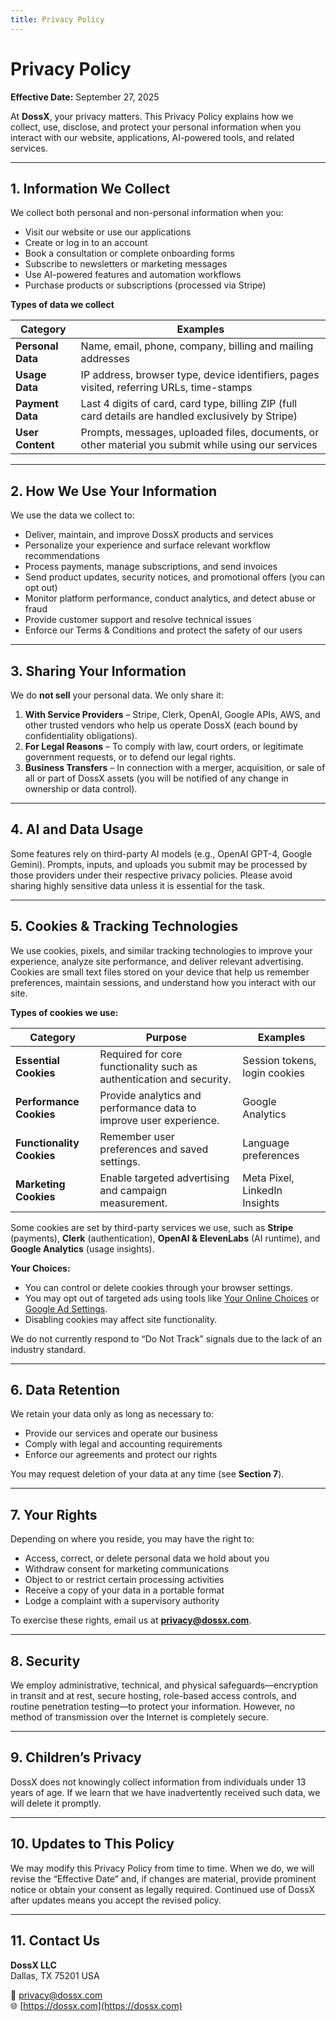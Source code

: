 ```yaml
---
title: Privacy Policy
---
```


# Privacy Policy

**Effective Date:** September 27, 2025  

At **DossX**, your privacy matters. This Privacy Policy explains how we collect, use, disclose, and protect your personal information when you interact with our website, applications, AI-powered tools, and related services.

---

## 1. Information We Collect

We collect both personal and non-personal information when you:

- Visit our website or use our applications  
- Create or log in to an account  
- Book a consultation or complete onboarding forms  
- Subscribe to newsletters or marketing messages  
- Use AI-powered features and automation workflows  
- Purchase products or subscriptions (processed via Stripe)

**Types of data we collect**

| Category       | Examples                                                                    |
| -------------- | --------------------------------------------------------------------------- |
| **Personal Data** | Name, email, phone, company, billing and mailing addresses |
| **Usage Data**    | IP address, browser type, device identifiers, pages visited, referring URLs, time-stamps |
| **Payment Data**  | Last 4 digits of card, card type, billing ZIP (full card details are handled exclusively by Stripe) |
| **User Content**  | Prompts, messages, uploaded files, documents, or other material you submit while using our services |

---

## 2. How We Use Your Information

We use the data we collect to:

- Deliver, maintain, and improve DossX products and services  
- Personalize your experience and surface relevant workflow recommendations  
- Process payments, manage subscriptions, and send invoices  
- Send product updates, security notices, and promotional offers (you can opt out)  
- Monitor platform performance, conduct analytics, and detect abuse or fraud  
- Provide customer support and resolve technical issues  
- Enforce our Terms & Conditions and protect the safety of our users

---

## 3. Sharing Your Information

We do **not sell** your personal data. We only share it:

1. **With Service Providers** – Stripe, Clerk, OpenAI, Google APIs, AWS, and other trusted vendors who help us operate DossX (each bound by confidentiality obligations).  
2. **For Legal Reasons** – To comply with law, court orders, or legitimate government requests, or to defend our legal rights.  
3. **Business Transfers** – In connection with a merger, acquisition, or sale of all or part of DossX assets (you will be notified of any change in ownership or data control).

---

## 4. AI and Data Usage

Some features rely on third-party AI models (e.g., OpenAI GPT-4, Google Gemini). Prompts, inputs, and uploads you submit may be processed by those providers under their respective privacy policies. Please avoid sharing highly sensitive data unless it is essential for the task.

---

## 5. Cookies & Tracking Technologies

We use cookies, pixels, and similar tracking technologies to improve your experience, analyze site performance, and deliver relevant advertising. Cookies are small text files stored on your device that help us remember preferences, maintain sessions, and understand how you interact with our site.

**Types of cookies we use:**

| Category | Purpose | Examples |
|----------|---------|----------|
| **Essential Cookies** | Required for core functionality such as authentication and security. | Session tokens, login cookies |
| **Performance Cookies** | Provide analytics and performance data to improve user experience. | Google Analytics |
| **Functionality Cookies** | Remember user preferences and saved settings. | Language preferences |
| **Marketing Cookies** | Enable targeted advertising and campaign measurement. | Meta Pixel, LinkedIn Insights |

Some cookies are set by third-party services we use, such as **Stripe** (payments), **Clerk** (authentication), **OpenAI & ElevenLabs** (AI runtime), and **Google Analytics** (usage insights).

**Your Choices:**  
- You can control or delete cookies through your browser settings.  
- You may opt out of targeted ads using tools like [Your Online Choices](https://www.youronlinechoices.com) or [Google Ad Settings](https://adssettings.google.com).  
- Disabling cookies may affect site functionality.

We do not currently respond to “Do Not Track” signals due to the lack of an industry standard.

---

## 6. Data Retention

We retain your data only as long as necessary to:

- Provide our services and operate our business  
- Comply with legal and accounting requirements  
- Enforce our agreements and protect our rights  

You may request deletion of your data at any time (see **Section 7**).

---

## 7. Your Rights

Depending on where you reside, you may have the right to:

- Access, correct, or delete personal data we hold about you  
- Withdraw consent for marketing communications  
- Object to or restrict certain processing activities  
- Receive a copy of your data in a portable format  
- Lodge a complaint with a supervisory authority

To exercise these rights, email us at **privacy@dossx.com**.

---

## 8. Security

We employ administrative, technical, and physical safeguards—encryption in transit and at rest, secure hosting, role-based access controls, and routine penetration testing—to protect your information. However, no method of transmission over the Internet is completely secure.

---

## 9. Children’s Privacy

DossX does not knowingly collect information from individuals under 13 years of age. If we learn that we have inadvertently received such data, we will delete it promptly.

---

## 10. Updates to This Policy

We may modify this Privacy Policy from time to time. When we do, we will revise the “Effective Date” and, if changes are material, provide prominent notice or obtain your consent as legally required. Continued use of DossX after updates means you accept the revised policy.

---

## 11. Contact Us

**DossX LLC**  
Dallas, TX 75201 USA  

📧 [privacy@dossx.com](mailto:privacy@dossx.com)  
🌐 [https://dossx.com](https://dossx.com)